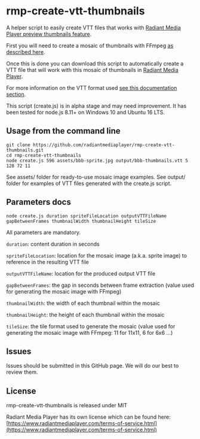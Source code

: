 # rmp-create-vtt-thumbnails

A helper script to easily create VTT files that works with [Radiant Media Player preview thumbnails feature](https://www.radiantmediaplayer.com/docs/latest/preview-thumbnails.html).

First you will need to create a mosaic of thumbnails with FFmpeg [as described here](https://www.radiantmediaplayer.com/docs/latest/preview-thumbnails.html#preview-thumbnails-ffmpeg).

Once this is done you can download this script to automatically create a VTT file that will work with this mosaic of thumbnails in [Radiant Media Player](https://www.radiantmediaplayer.com).

For more information on the VTT format used [see this documentation section](https://www.radiantmediaplayer.com/docs/latest/preview-thumbnails.html#preview-thumbnails-introduction).

This script (create.js) is in alpha stage and may need improvement. It has been tested for node.js 8.11+ on Windows 10 and Ubuntu 16 LTS.

## Usage from the command line
```
git clone https://github.com/radiantmediaplayer/rmp-create-vtt-thumbnails.git
cd rmp-create-vtt-thumbnails
node create.js 596 assets/bbb-sprite.jpg output/bbb-thumbnails.vtt 5 128 72 11
```
See assets/ folder for ready-to-use mosaic image examples. See output/ folder for examples of VTT files generated with the create.js script.

## Parameters docs

`node create.js duration spriteFileLocation outputVTTFileName gapBetweenFrames thumbnailWidth thumbnailHeight tileSize`

All parameters are mandatory.

`duration`: content duration in seconds

`spriteFileLocation`: location for the mosaic image (a.k.a. sprite image) to reference in the resulting VTT file

`outputVTTFileName`: location for the produced output VTT file

`gapBetweenFrames`: the gap in seconds between frame extraction (value used for generating the mosaic image with FFmpeg)

`thumbnailWidth`: the width of each thumbnail within the mosaic

`thumbnailHeight`: the height of each thumbnail within the mosaic

`tileSize`: the tile format used to generate the mosaic (value used for generating the mosaic image with FFmpeg: 11 for 11x11, 6 for 6x6 ...) 

## Issues
Issues should be submitted in this GitHub page. We will do our best to review them.

## License
rmp-create-vtt-thumbnails is released under MIT

Radiant Media Player has its own license which can be found here: [https://www.radiantmediaplayer.com/terms-of-service.html](https://www.radiantmediaplayer.com/terms-of-service.html)
